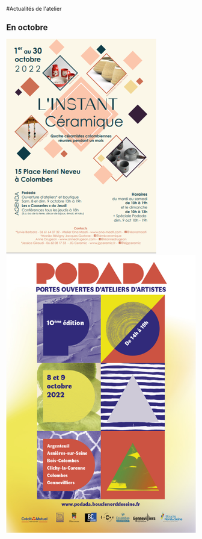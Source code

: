 #Actualités de l'atelier  

## En octobre  

<img src="/images/actu2210_instant_colombes.png" class="image-stage" alt="Affiche L'instant Céramique">  

<img src="/images/actu2210_podada.jpg" class="image-stage" alt="PODADA 2022">  

